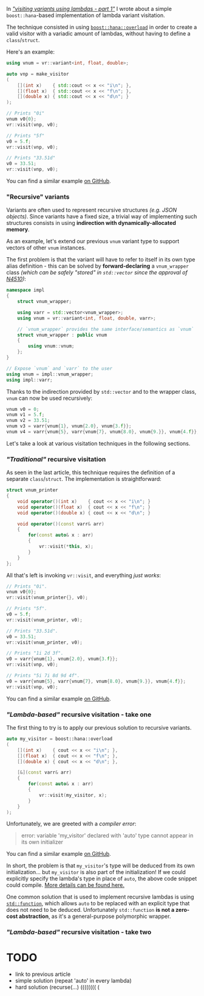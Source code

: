 


In [*"visiting variants using lambdas - part 1"*](https://vittorioromeo.info/index/blog/variants_lambdas_part_1.html) I wrote about a simple `boost::hana`-based implementation of lambda variant visitation.

The technique consisted in using [`boost::hana::overload`](http://www.boost.org/doc/libs/1_61_0/libs/hana/doc/html/group__group-functional.html#ga83e71bae315e299f9f5f9de77b012139) in order to create a valid visitor with a variadic amount of lambdas, without having to define a `class`/`struct`.

<p></p>

Here's an example:

```cpp
using vnum = vr::variant<int, float, double>;

auto vnp = make_visitor
(
    [](int x)    { std::cout << x << "i\n"; },
    [](float x)  { std::cout << x << "f\n"; },
    [](double x) { std::cout << x << "d\n"; }
);

// Prints "0i"
vnum v0{0};
vr::visit(vnp, v0);

// Prints "5f"
v0 = 5.f;
vr::visit(vnp, v0);

// Prints "33.51d"
v0 = 33.51;
vr::visit(vnp, v0);
```

You can find a similar example [on GitHub](https://github.com/SuperV1234/vittorioromeo.info/blob/master/extra/visiting_variants/2_lambda_visitation.cpp).



### "Recursive" variants

Variants are often used to represent recursive structures *(e.g. JSON objects)*. Since variants have a fixed size, a trivial way of implementing such structures consists in using **indirection with dynamically-allocated memory**.

As an example, let's extend our previous `vnum` variant type to support vectors of other `vnum` instances.

The first problem is that the variant will have to refer to itself in its own type alias definition - this can be solved by **forward-declaring** a `vnum_wrapper` class *(which can be safely "stored" in `std::vector` since the approval of [N4510](http://www.open-std.org/jtc1/sc22/wg21/docs/papers/2015/n4510.html))*:

```cpp
namespace impl
{
    struct vnum_wrapper;

    using varr = std::vector<vnum_wrapper>;
    using vnum = vr::variant<int, float, double, varr>;

    // `vnum_wrapper` provides the same interface/semantics as `vnum`
    struct vnum_wrapper : public vnum
    {
        using vnum::vnum;
    };
}

// Expose `vnum` and `varr` to the user
using vnum = impl::vnum_wrapper;
using impl::varr;
```

Thanks to the indirection provided by `std::vector` and to the wrapper class, `vnum` can now be used recursively:

```cpp
vnum v0 = 0;
vnum v1 = 5.f;
vnum v2 = 33.51;
vnum v3 = varr{vnum{1}, vnum{2.0}, vnum{3.f}};
vnum v4 = varr{vnum{5}, varr{vnum{7}, vnum{8.0}, vnum{9.}}, vnum{4.f}};
```

Let's take a look at various visitation techniques in the following sections.



### *"Traditional"* recursive visitation

As seen in the last article, this technique requires the definition of a separate `class`/`struct`. The implementation is straightforward:

```cpp
struct vnum_printer
{
    void operator()(int x)    { cout << x << "i\n"; }
    void operator()(float x)  { cout << x << "f\n"; }
    void operator()(double x) { cout << x << "d\n"; }

    void operator()(const varr& arr)
    {
        for(const auto& x : arr)
        {
            vr::visit(*this, x);
        }
    }
};
```

All that's left is invoking `vr::visit`, and everything *just works*:

```cpp
// Prints "0i".
vnum v0{0};
vr::visit(vnum_printer{}, v0);

// Prints "5f".
v0 = 5.f;
vr::visit(vnum_printer, v0);

// Prints "33.51d".
v0 = 33.51;
vr::visit(vnum_printer, v0);

// Prints "1i 2d 3f".
v0 = varr{vnum{1}, vnum{2.0}, vnum{3.f}};
vr::visit(vnp, v0);

// Prints "5i 7i 8d 9d 4f".
v0 = varr{vnum{5}, varr{vnum{7}, vnum{8.0}, vnum{9.}}, vnum{4.f}};
vr::visit(vnp, v0);
```

You can find a similar example [on GitHub](https://github.com/SuperV1234/vittorioromeo.info/blob/master/extra/visiting_variants/1_traditional_recursive_visitation.cpp).



### *"Lambda-based"* recursive visitation - take one

The first thing to try is to apply our previous solution to recursive variants.

```cpp
auto my_visitor = boost::hana::overload
(
    [](int x)    { cout << x << "i\n"; },
    [](float x)  { cout << x << "f\n"; },
    [](double x) { cout << x << "d\n"; },

    [&](const varr& arr)
    {
        for(const auto& x : arr)
        {
            vr::visit(my_visitor, x);
        }
    }
);
```

Unfortunately, we are greeted with a *compiler error*:

> error: variable 'my_visitor' declared with 'auto' type cannot appear in its own initializer

You can find a similar example [on GitHub](https://github.com/SuperV1234/vittorioromeo.info/blob/master/extra/visiting_variants/5_lambda_visitation_notworking.cpp).

In short, the problem is that `my_visitor`'s type will be deduced from its own initialization... but `my_visitor` is also part of the initialization! If we could explicitly specify the lambda's type in place of `auto`, the above code snippet could compile. [More details can be found here.](http://stackoverflow.com/questions/7861506/recursive-call-in-lambda-c11)

One common solution that is used to implement recursive lambdas is using [`std::function`](http://en.cppreference.com/w/cpp/utility/functional/function), which allows `auto` to be replaced with an explicit type that does not need to be deduced. Unfortunately `std::function` **is not a zero-cost abstraction**, as it's a general-purpose polymorphic wrapper.



### *"Lambda-based"* recursive visitation - take two







# TODO

* link to previous article
* simple solution (repeat 'auto' in every lambda)
* hard solution (recurse(...) ((((((((
(
